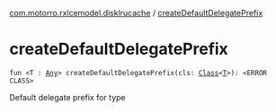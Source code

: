 [com.motorro.rxlcemodel.disklrucache](index.md) / [createDefaultDelegatePrefix](./create-default-delegate-prefix.md)

# createDefaultDelegatePrefix

`fun <T : `[`Any`](https://kotlinlang.org/api/latest/jvm/stdlib/kotlin/-any/index.html)`> createDefaultDelegatePrefix(cls: `[`Class`](http://docs.oracle.com/javase/6/docs/api/java/lang/Class.html)`<`[`T`](create-default-delegate-prefix.md#T)`>): <ERROR CLASS>`

Default delegate prefix for type


